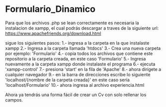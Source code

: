 # Formulario_Dinamico
Para que los archivos .php se lean correctamente es necesaria la instalacion de xampp, el cual podrás descargar a traves de la siguiente url: https://www.apachefriends.org/download.html

sigue los siguientes pasos:
1.- ingresa a la carpeta en la que instalaste xampp
2.- Ingresa a la carpeta llamada 'htdocs'
3.- Crea una nueva carpeta por ejemplo: 'Formulario'
4.- copia todos los archivos que contiene este repositorio a la carpeta creada, en este caso 'Formulario'
5.- Ingresa nuevamente a la carpeta xampp donde instalaste el programa
6.- ejecuta 'xampp-control'
7.- presiona 'start' en la fila de 'Apache'
8.- ahora dirígete a cualquier navegador 
9.- en la barra de direcciones escribe lo siguiente 'localhost/{nombre de la carpeta creada}' en este caso sería 'localhost/Formulario'
10.- ahora ingresa al archivo experiencia.html

Ahora ya tendrás una forma fácil de crear un Cv con solo rellenar los campos.
